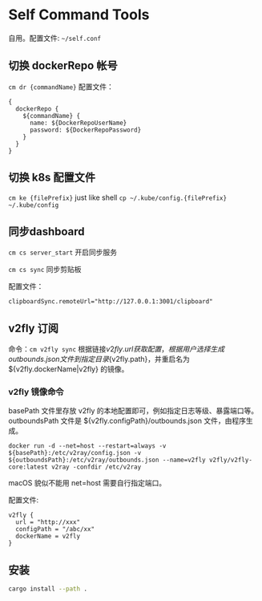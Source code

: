 # Self Command Tools
自用。配置文件: `~/self.conf`


## 切换 dockerRepo 帐号
`cm dr {commandName}`
配置文件：
```
{
  dockerRepo {
    ${commandName} {
      name: ${DockerRepoUserName}
      password: ${DockerRepoPassword}
    }
  }
}
```
## 切换 k8s 配置文件
`cm ke {filePrefix}` just like shell `cp ~/.kube/config.{filePrefix} ~/.kube/config`

## 同步dashboard
`cm cs server_start` 开启同步服务

`cm cs sync` 同步剪贴板

配置文件：
```
clipboardSync.remoteUrl="http://127.0.0.1:3001/clipboard"

```

## v2fly 订阅
命令：`cm v2fly sync`
根据链接${v2fly.url}获取配置，根据用户选择生成 outbounds.json 文件到指定目录${v2fly.path}，并重启名为 ${v2fly.dockerName|v2fly} 的镜像。

### v2fly 镜像命令
basePath 文件里存放 v2fly 的本地配置即可，例如指定日志等级、暴露端口等。
outboundsPath 文件是 ${v2fly.configPath}/outbounds.json 文件，由程序生成。
```
docker run -d --net=host --restart=always -v ${basePath}:/etc/v2ray/config.json -v ${outboundsPath}:/etc/v2ray/outbounds.json --name=v2fly v2fly/v2fly-core:latest v2ray -confdir /etc/v2ray
```
macOS 貌似不能用 net=host 需要自行指定端口。 

配置文件:
```
v2fly {
  url = "http://xxx"
  configPath = "/abc/xx"
  dockerName = v2fly
}
```

## 安装
```bash
cargo install --path .
```

